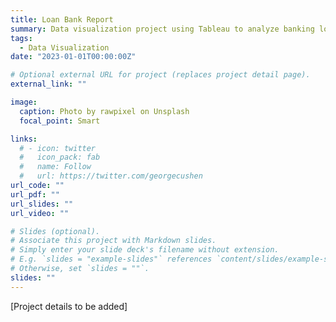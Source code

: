 ```yaml
---
title: Loan Bank Report
summary: Data visualization project using Tableau to analyze banking loan data.
tags:
  - Data Visualization
date: "2023-01-01T00:00:00Z"

# Optional external URL for project (replaces project detail page).
external_link: ""

image:
  caption: Photo by rawpixel on Unsplash
  focal_point: Smart

links:
  # - icon: twitter
  #   icon_pack: fab
  #   name: Follow
  #   url: https://twitter.com/georgecushen
url_code: ""
url_pdf: ""
url_slides: ""
url_video: ""

# Slides (optional).
# Associate this project with Markdown slides.
# Simply enter your slide deck's filename without extension.
# E.g. `slides = "example-slides"` references `content/slides/example-slides.md`.
# Otherwise, set `slides = ""`.
slides: ""
---
```


[Project details to be added]

<div id="tableauViz" style="width: 100%; height: 600px;"></div>

<!-- Include the Tableau JavaScript API -->
<script src="https://public.tableau.com/javascripts/api/tableau-2.min.js"></script>

<script type="text/javascript">
  var divElement = document.getElementById('tableauViz');
  var vizURL = "https://public.tableau.com/views/Book1_17422518629290/DETAILS?:showVizHome=no&:embed=true";
  var options = {
    width: divElement.offsetWidth,
    height: divElement.offsetHeight,
    hideTabs: true,
    hideToolbar: true
  };
  var viz = new tableau.Viz(divElement, vizURL, options);
</script>
